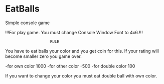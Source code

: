 # EatBalls
Simple console game 

!!!For play game. You must change Console Window Font to 4x6.!!!

                        RULE
You have to eat balls your color and you get coin for this. 
If your rating will become smaller zero you game over.

-for own color 1000
-for other color -500
-for double color 100

If you want to change your color you must eat double ball with own color.
